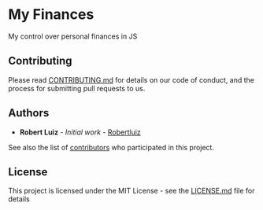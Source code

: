 # My Finances

My control over personal finances in JS

## Contributing

Please read [CONTRIBUTING.md](CONTRIBUTING.md) for details on our code of conduct, and the process for submitting pull requests to us.

## Authors

* **Robert Luiz** - *Initial work* - [Robertluiz](https://github.com/robertluiz)

See also the list of [contributors](https://github.com/robertluiz/my-finances/graphs/contributors) who participated in this project.

## License

This project is licensed under the MIT License - see the [LICENSE.md](LICENSE.md) file for details


